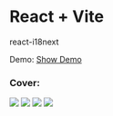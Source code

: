 # React + Vite
react-i18next

   Demo: [Show Demo](https://multilang-ten.vercel.app/)  

### Cover:
![](https://s31.picofile.com/file/8474736726/d1.JPG)
![](https://s30.picofile.com/file/8474736750/d2.JPG)
![](https://s31.picofile.com/file/8471303242/react_i18next_2.png)
![](https://s31.picofile.com/file/8471303226/react_i18next.png)



